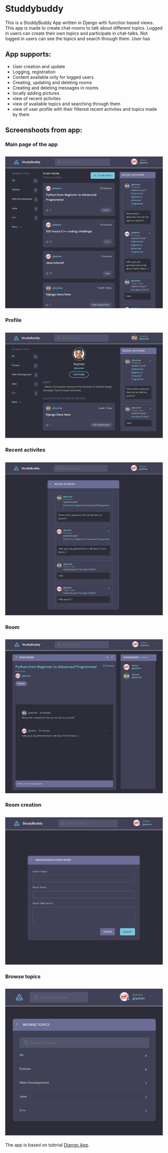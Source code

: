 # Studdybuddy

This is a StuddyBuddy App written in Django with function based views.
This app is made to create chat-rooms to talk about different topics.
Logged in users can create their own topics and participate in chat-talks. 
Not logged in users can see the topics and search through them.
User has 

## App supports:
- User creation and update
- Logging, registration
- Content available only for logged users
- Creating, updating and deleting rooms
- Creating and deleting messages in rooms
- locally adding pictures
- view of recent activites
- view of available topics and searching through them
- view of user profile with their filtered recent activites and topics made by them

## Screenshoots from app:

### Main page of the app
![main page of the app](https://github.com/sDebski/studbuddy/blob/master/static/images/main.png?raw=true)
---

### Profile
![profile](https://github.com/sDebski/studbuddy/blob/master/static/images/profile.png?raw=true)
---

### Recent activites
![Recent activites](https://github.com/sDebski/studbuddy/blob/master/static/images/recent-activites.png?raw=true)
---

### Room
![Room](https://github.com/sDebski/studbuddy/blob/master/static/images/room.png?raw=true)
---


### Room creation
![Room-creation](https://github.com/sDebski/studbuddy/blob/master/static/images/room-create.png?raw=true)
---

### Browse topics
![Browse-topics](https://github.com/sDebski/studbuddy/blob/master/static/images/browse-topics.png?raw=true)
---

The app is based on tutorial [Django App](https://www.youtube.com/watch?v=PtQiiknWUcI).



